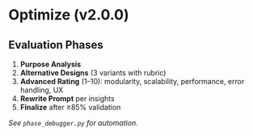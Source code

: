 # Optimize (v2.0.0)

## Evaluation Phases

1. **Purpose Analysis**  
2. **Alternative Designs** (3 variants with rubric)  
3. **Advanced Rating** (1–10): modularity, scalability, performance, error handling, UX  
4. **Rewrite Prompt** per insights  
5. **Finalize** after ≥85% validation  

*See `phase_debugger.py` for automation.*
